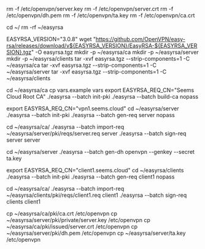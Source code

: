 rm -f /etc/openvpn/server.key
rm -f /etc/openvpn/server.crt
rm -f /etc/openvpn/dh.pem
rm -f /etc/openvpn/ta.key
rm -f /etc/openvpn/ca.crt

cd ~/
rm -rf ~/easyrsa

EASYRSA_VERSION="3.0.8"
wget "https://github.com/OpenVPN/easy-rsa/releases/download/v${EASYRSA_VERSION}/EasyRSA-${EASYRSA_VERSION}.tgz" -O easyrsa.tgz
mkdir -p ~/easyrsa/ca
mkdir -p ~/easyrsa/server 
mkdir -p ~/easyrsa/clients
tar -xvf easyrsa.tgz --strip-components=1 -C ~/easyrsa/ca
tar -xvf easyrsa.tgz --strip-components=1 -C ~/easyrsa/server
tar -xvf easyrsa.tgz --strip-components=1 -C ~/easyrsa/clients 

cd ~/easyrsa/ca
cp vars.example vars
export EASYRSA_REQ_CN="Seems Cloud Root CA"
./easyrsa --batch init-pki
./easyrsa --batch build-ca nopass

export EASYRSA_REQ_CN="vpn1.seems.cloud"
cd ~/easyrsa/server
./easyrsa --batch init-pki
./easyrsa --batch gen-req server nopass

cd ~/easyrsa/ca/
./easyrsa --batch import-req ~/easyrsa/server/pki/reqs/server.req server
./easyrsa --batch sign-req server server

cd ~/easyrsa/server
./easyrsa --batch gen-dh
openvpn --genkey --secret ta.key

export EASYRSA_REQ_CN="client1.seems.cloud"
cd ~/easyrsa/clients
./easyrsa --batch init-pki
./easyrsa --batch gen-req client1 nopass

cd ~/easyrsa/ca/
./easyrsa --batch import-req ~/easyrsa/clients/pki/reqs/client1.req client1
./easyrsa --batch sign-req clients client1

cp ~/easyrsa/ca/pki/ca.crt /etc/openvpn
cp ~/easyrsa/server/pki/private/server.key /etc/openvpn
cp ~/easyrsa/ca/pki/issued/server.crt /etc/openvpn
cp ~/easyrsa/server/pki/dh.pem /etc/openvpn
cp ~/easyrsa/server/ta.key /etc/openvpn